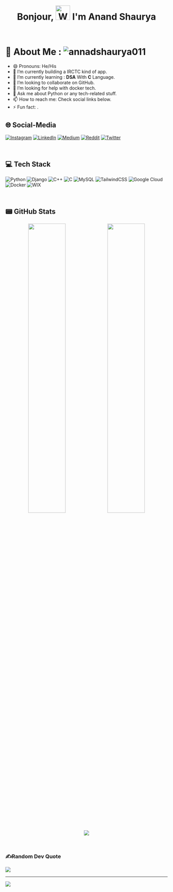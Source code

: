 <h1 align="center"> Bonjour, <img src="https://raw.githubusercontent.com/nixin72/nixin72/master/wave.gif" 
         alt="Waving hand animated gif"
         height="45"
         width="45" /> I'm Anand Shaurya </h1>
         
<br>

# 💫 About Me : <img src="https://komarev.com/ghpvc/?username=anandshaurya011&label=Views&color=blue&style=plastic&style=for-the-badge" alt="annadshaurya011" />
- 😄 Pronouns: He/His
- 🔭 I’m currently building a IRCTC kind of app.
- 🌱 I’m currently learning : **DSA** With **C** Language.
- 👯 I’m looking to collaborate on GitHub.
- 🤔 I’m looking for help with docker tech.
- 💬 Ask me about Python or any tech-related stuff.
- 📫 How to reach me: Check social links below.
- ⚡ Fun fact: .


## 🌐 Social-Media
[![Instagram](https://img.shields.io/badge/Instagram-E4405F?style=for-the-badge&logo=instagram&logoColor=white)](https://www.instagram.com/anand_shaurya011/) [![LinkedIn](https://img.shields.io/badge/LinkedIn-0077B5?style=for-the-badge&logo=linkedin&logoColor=white)](https://www.linkedin.com/in/anand-shaurya-806a121b1/) [![Medium](https://img.shields.io/badge/Medium-12100E?style=for-the-badge&logo=medium&logoColor=white)](https://medium.com/@anandshaurya56) [![Reddit](https://img.shields.io/badge/Reddit-FF4500?style=for-the-badge&logo=reddit&logoColor=white)](https://www.reddit.com/user/anandshaurya011) [![Twitter](https://img.shields.io/twitter/follow/AnandShaurya011?logo=Twitter&style=for-the-badge)](https://twitter.com/AnandShaurya011)

<br>

## 💻 Tech Stack
![Python](https://img.shields.io/badge/python-3670A0?style=for-the-badge&logo=python&logoColor=ffdd54) ![Django](https://img.shields.io/badge/django-%23092E20.svg?style=for-the-badge&logo=django&logoColor=white) ![C++](https://img.shields.io/badge/C++-21759B?style=for-the-badge&logo=cplusplus&logoColor=white) ![C](https://img.shields.io/badge/C_Language-168363?style=for-the-badge&logo=c&logoColor=white) ![MySQL](https://img.shields.io/badge/mysql-%2300f.svg?style=for-the-badge&logo=mysql&logoColor=white) ![TailwindCSS](https://img.shields.io/badge/tailwindcss-%2338B2AC.svg?style=for-the-badge&logo=tailwind-css&logoColor=white) ![Google Cloud](https://img.shields.io/badge/Google%20Cloud-%234285F4.svg?style=for-the-badge&logo=google-cloud&logoColor=white) ![Docker](https://img.shields.io/badge/docker-%230db7ed.svg?style=for-the-badge&logo=docker&logoColor=white) ![WIX](https://img.shields.io/badge/Wix-000?style=for-the-badge&logo=wix&logoColor=white) 

<br>

## 📟 GitHub Stats
<p align="center">
	<img width="48%" src="https://github-readme-stats.vercel.app/api?username=anandshaurya011&show_icons=true&theme=vue" />
	<img width="48%" src="https://github-readme-streak-stats.herokuapp.com/?user=anandshaurya011&theme=vue" />
</p>
<p align="center">
  <img src="https://github-profile-summary-cards.vercel.app/api/cards/profile-details?username=anandshaurya011&theme=vue"/>
</p>

<br>

### ✍️Random Dev Quote
![](https://quotes-github-readme.vercel.app/api?type=horizontal&theme=vue)

---
[![](https://visitcount.itsvg.in/api?id=anandshaurya011&icon=0&color=1)](https://visitcount.itsvg.in)

